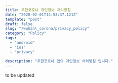 ```yaml
---
title: 우한코로나 개인정보 처리방침
date: "2020-02-01T14:53:37.121Z"
template: "post"
draft: false
slug: "/wuhan\_corona/privacy_policy"
category: "Policy"
tags:
  - "android"
  - "ios"
  - "privacy"

description: "우한코로나 앱의 개인정보 처리방침 입니다."
---
```


to be updated
